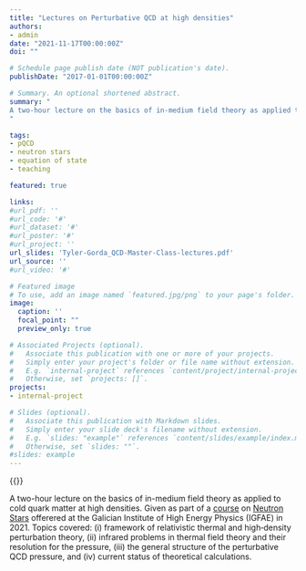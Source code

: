 ```yaml
---
title: "Lectures on Perturbative QCD at high densities"
authors:
- admin
date: "2021-11-17T00:00:00Z"
doi: ""

# Schedule page publish date (NOT publication's date).
publishDate: "2017-01-01T00:00:00Z"

# Summary. An optional shortened abstract.
summary: "
A two-hour lecture on the basics of in-medium field theory as applied to cold quark matter at high densities.
"

tags:
- pQCD
- neutron stars
- equation of state
- teaching

featured: true

links:
#url_pdf: ''
#url_code: '#'
#url_dataset: '#'
#url_poster: '#'
#url_project: ''
url_slides: 'Tyler-Gorda_QCD-Master-Class-lectures.pdf'
url_source: ''
#url_video: '#'

# Featured image
# To use, add an image named `featured.jpg/png` to your page's folder. 
image:
  caption: ''
  focal_point: ""
  preview_only: true

# Associated Projects (optional).
#   Associate this publication with one or more of your projects.
#   Simply enter your project's folder or file name without extension.
#   E.g. `internal-project` references `content/project/internal-project/index.md`.
#   Otherwise, set `projects: []`.
projects:
- internal-project

# Slides (optional).
#   Associate this publication with Markdown slides.
#   Simply enter your slide deck's filename without extension.
#   E.g. `slides: "example"` references `content/slides/example/index.md`.
#   Otherwise, set `slides: ""`.
#slides: example
---
```


{{<youtube od3HKSWGJ0E>}}

A two-hour lecture on the basics of in-medium field theory as applied to cold quark matter at high densities. Given as part of a [course](https://indico.cern.ch/event/1081679/overview) on [Neutron Stars](../../project/neutron-stars) offerered at the Galician Institute of High Energy Physics (IGFAE) in 2021. Topics covered: (i) framework of relativistic thermal and high‑density perturbation theory, (ii) infrared problems in thermal field theory and their resolution for the pressure, (iii) the general structure of the perturbative QCD pressure, and (iv) current status of theoretical calculations.